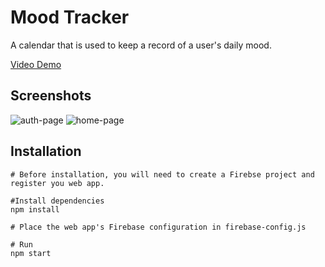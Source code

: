 # Mood Tracker
A calendar that is used to keep a record of a user's daily mood.

[Video Demo](https://www.youtube.com/watch?v=af5zCiPj1pg)

## Screenshots

![auth-page](https://user-images.githubusercontent.com/85205294/178167808-9afe00b4-f3d0-49d1-868c-c5a8c8b60a4e.PNG)
![home-page](https://user-images.githubusercontent.com/85205294/178167811-4a428475-3e9e-49ee-993f-7b11ae865b8e.PNG)


## Installation

```
# Before installation, you will need to create a Firebse project and register you web app.

#Install dependencies
npm install

# Place the web app's Firebase configuration in firebase-config.js

# Run
npm start
```
